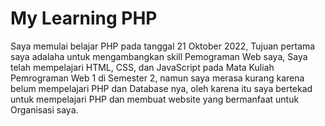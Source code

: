 # My Learning PHP

Saya memulai belajar PHP pada tanggal 21 Oktober 2022, Tujuan pertama saya adalaha untuk mengambangkan skill Pemograman Web saya, Saya telah mempelajari HTML, CSS, dan JavaScript pada Mata Kuliah Pemrograman Web 1 di Semester 2, namun saya merasa kurang karena belum mempelajari PHP dan Database nya, oleh karena itu saya bertekad untuk mempelajari PHP dan membuat website yang bermanfaat untuk Organisasi saya.